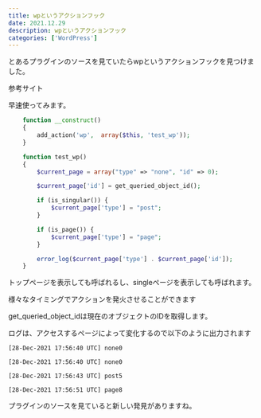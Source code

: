 ```yaml
---
title: wpというアクションフック
date: 2021.12.29
description: wpというアクションフック
categories: ['WordPress']
---
```


とあるプラグインのソースを見ていたらwpというアクションフックを見つけました。

参考サイト

早速使ってみます。

```php
    function __construct()
    {
        add_action('wp',  array($this, 'test_wp'));
    }

    function test_wp()
    {
        $current_page = array("type" => "none", "id" => 0);

        $current_page['id'] = get_queried_object_id();

        if (is_singular()) {
            $current_page['type'] = "post";
        }

        if (is_page()) {
            $current_page['type'] = "page";
        }

        error_log($current_page['type'] . $current_page['id']);
    }
```


トップページを表示しても呼ばれるし、singleページを表示しても呼ばれます。

様々なタイミングでアクションを発火させることができます

get_queried_object_idは現在のオブジェクトのIDを取得します。

ログは、アクセスするページによって変化するので以下のように出力されます
```
[28-Dec-2021 17:56:40 UTC] none0
[28-Dec-2021 17:56:40 UTC] none0
[28-Dec-2021 17:56:43 UTC] post5
[28-Dec-2021 17:56:51 UTC] page8
```

プラグインのソースを見ていると新しい発見がありますね。

